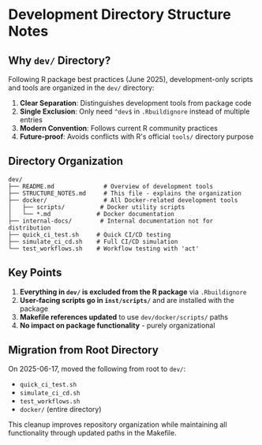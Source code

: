 # Development Directory Structure Notes

## Why `dev/` Directory?

Following R package best practices (June 2025), development-only scripts and tools are organized in the `dev/` directory:

1. **Clear Separation**: Distinguishes development tools from package code
2. **Single Exclusion**: Only need `^dev$` in `.Rbuildignore` instead of multiple entries
3. **Modern Convention**: Follows current R community practices
4. **Future-proof**: Avoids conflicts with R's official `tools/` directory purpose

## Directory Organization

```
dev/
├── README.md              # Overview of development tools
├── STRUCTURE_NOTES.md     # This file - explains the organization
├── docker/                # All Docker-related development tools
│   ├── scripts/          # Docker utility scripts
│   └── *.md             # Docker documentation
├── internal-docs/        # Internal documentation not for distribution
├── quick_ci_test.sh     # Quick CI/CD testing
├── simulate_ci_cd.sh    # Full CI/CD simulation
└── test_workflows.sh    # Workflow testing with 'act'
```

## Key Points

1. **Everything in `dev/` is excluded from the R package** via `.Rbuildignore`
2. **User-facing scripts go in `inst/scripts/`** and are installed with the package
3. **Makefile references updated** to use `dev/docker/scripts/` paths
4. **No impact on package functionality** - purely organizational

## Migration from Root Directory

On 2025-06-17, moved the following from root to `dev/`:
- `quick_ci_test.sh`
- `simulate_ci_cd.sh`
- `test_workflows.sh`
- `docker/` (entire directory)

This cleanup improves repository organization while maintaining all functionality through updated paths in the Makefile.
